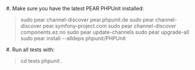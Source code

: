 #. Make sure you have the latest PEAR PHPUnit installed:
  > sudo pear channel-discover pear.phpunit.de
  > sudo pear channel-discover pear.symfony-project.com
  > sudo pear channel-discover components.ez.no
  > sudo pear update-channels
  > sudo pear upgrade-all
  > sudo pear install --alldeps phpunit/PHPUnit
  
#. Run all tests with:
  > cd tests
  > phpunit . 
